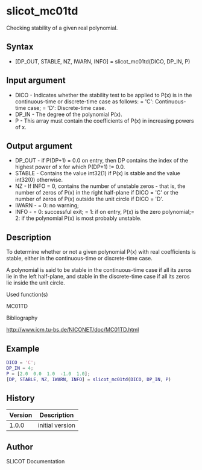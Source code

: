 

# slicot_mc01td

Checking stability of a given real polynomial.

## Syntax

- [DP_OUT, STABLE, NZ, IWARN, INFO] = slicot_mc01td(DICO, DP_IN, P)

## Input argument

 - DICO - Indicates whether the stability test to be applied to P(x) is in the continuous-time or discrete-time case as follows: = 'C':  Continuous-time case; = 'D':  Discrete-time case.
 - DP_IN - The degree of the polynomial P(x).
 - P - This array must contain the coefficients of P(x) in increasing powers of x.

## Output argument

 - DP_OUT - if P(DP+1) = 0.0 on entry, then DP contains the index of the highest power of x for which P(DP+1) != 0.0.
 - STABLE - Contains the value int32(1) if P(x) is stable and the value int32(0) otherwise.
 - NZ - If INFO = 0, contains the number of unstable zeros - that is, the number of zeros of P(x) in the right half-plane if DICO = 'C' or the number of zeros of P(x) outside the unit circle if DICO = 'D'.
 - IWARN - = 0:  no warning;
 - INFO - = 0:  successful exit; = 1:  if on entry, P(x) is the zero polynomial;= 2:  if the polynomial P(x) is most probably unstable.

## Description


  <p>To determine whether or not a given polynomial P(x) with real coefficients is stable, either in the continuous-time or discrete-time case.</p>
  <p>A polynomial is said to be stable in the continuous-time case if all its zeros lie in the left half-plane, and stable in the discrete-time case if all its zeros lie inside the unit circle.</p>


Used function(s)

MC01TD

Bibliography

http://www.icm.tu-bs.de/NICONET/doc/MC01TD.html

## Example

```matlab
DICO = 'C';
DP_IN = 4;
P = [2.0  0.0  1.0  -1.0  1.0];
[DP, STABLE, NZ, IWARN, INFO] = slicot_mc01td(DICO, DP_IN, P)
```

## History

|Version|Description|
|------|------|
|1.0.0|initial version|


## Author

SLICOT Documentation



